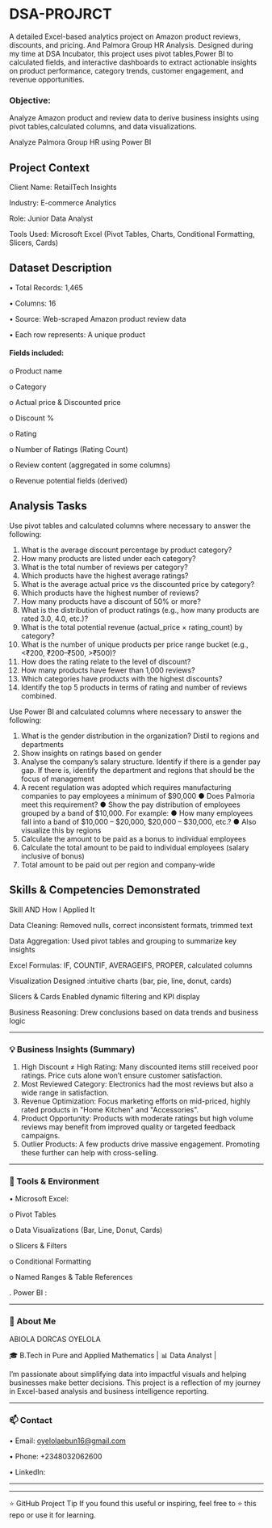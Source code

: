 # DSA-PROJRCT
A detailed Excel-based analytics project on Amazon product reviews, discounts, and pricing. And Palmora Group HR Analysis. Designed during my time at DSA Incubator, this project uses pivot tables,Power BI to calculated fields, and interactive dashboards to extract actionable insights on product performance, category trends, customer engagement, and revenue opportunities.

### Objective:
Analyze Amazon product and review data to derive business insights using pivot tables,calculated columns, and data visualizations.

Analyze Palmora Group HR using Power BI


## Project Context

Client Name: RetailTech Insights

Industry: E-commerce Analytics

Role: Junior Data Analyst

Tools Used: Microsoft Excel (Pivot Tables, Charts, Conditional Formatting, Slicers, Cards)

## Dataset Description
•	Total Records: 1,465

•	Columns: 16

•	Source: Web-scraped Amazon product review data

•	Each row represents: A unique product

#### Fields included:
o	Product name

o	Category

o	Actual price & Discounted price

o	Discount %

o	Rating

o	Number of Ratings (Rating Count)

o	Review content (aggregated in some columns)

o	Revenue potential fields (derived)

## Analysis Tasks
Use pivot tables and calculated columns where necessary to answer the following:
1. What is the average discount percentage by product category?
2. How many products are listed under each category?
3. What is the total number of reviews per category?
4. Which products have the highest average ratings?
5. What is the average actual price vs the discounted price by category?
6. Which products have the highest number of reviews?
7. How many products have a discount of 50% or more?
8. What is the distribution of product ratings (e.g., how many products are rated 3.0, 4.0, etc.)?
9. What is the total potential revenue (actual_price × rating_count) by category?
10. What is the number of unique products per price range bucket (e.g., <₹200, ₹200–₹500, >₹500)?
11. How does the rating relate to the level of discount?
12. How many products have fewer than 1,000 reviews?
13. Which categories have products with the highest discounts?
14. Identify the top 5 products in terms of rating and number of reviews combined.
    
Use Power BI and calculated columns where necessary to answer the following: 
1. What is the gender distribution in the organization? Distil to regions and departments
2. Show insights on ratings based on gender
3. Analyse the company’s salary structure. Identify if there is a gender pay gap. If there is, identify the department and regions that should be the focus of management
4. A recent regulation was adopted which requires manufacturing companies to pay employees a minimum of $90,000
● Does Palmoria meet this requirement?
● Show the pay distribution of employees grouped by a band of $10,000. For example:
● How many employees fall into a band of $10,000 – $20,000, $20,000 – $30,000, etc.?
● Also visualize this by regions
5. Calculate the amount to be paid as a bonus to individual employees
6.  Calculate the total amount to be paid to individual employees (salary inclusive of bonus)
7.  Total amount to be paid out per region and company-wide
    


## Skills & Competencies Demonstrated
 
Skill	AND How I Applied It

Data Cleaning: 	Removed nulls, correct inconsistent formats, trimmed text

Data Aggregation:	Used pivot tables and grouping to summarize key insights

Excel Formulas:	IF, COUNTIF, AVERAGEIFS, PROPER, calculated columns

Visualization	Designed :intuitive charts (bar, pie, line, donut, cards)

Slicers & Cards	Enabled dynamic filtering and KPI display

Business Reasoning:	Drew conclusions based on data trends and business logic
________________________________________
### 💡 Business Insights (Summary)
1.	High Discount ≠ High Rating: Many discounted items still received poor ratings. Price cuts alone won’t ensure customer satisfaction.
2.	Most Reviewed Category: Electronics had the most reviews but also a wide range in satisfaction.
3.	Revenue Optimization: Focus marketing efforts on mid-priced, highly rated products in "Home Kitchen" and "Accessories".
4.	Product Opportunity: Products with moderate ratings but high volume reviews may benefit from improved quality or targeted feedback campaigns.
5.	Outlier Products: A few products drive massive engagement. Promoting these further can help with cross-selling.
________________________________________
### 🔧 Tools & Environment

•	Microsoft Excel:

o	Pivot Tables

o	Data Visualizations (Bar, Line, Donut, Cards)

o	Slicers & Filters

o	Conditional Formatting

o	Named Ranges & Table References

. Power BI :
________________________________________
### 👨 About Me

ABIOLA DORCAS OYELOLA

🎓 B.Tech in Pure and Applied Mathematics | 📊 Data Analyst | 

I’m passionate about simplifying data into impactful visuals and helping businesses make better decisions.
This project is a reflection of my journey in Excel-based analysis and business intelligence reporting.
________________________________________
### 📫 Contact

•	Email: oyelolaebun16@gmail.com

•	Phone: +2348032062600

•	LinkedIn: 
________________________________________
________________________________________
⭐ GitHub Project Tip
If you found this useful or inspiring, feel free to ⭐ this repo or use it for learning.

